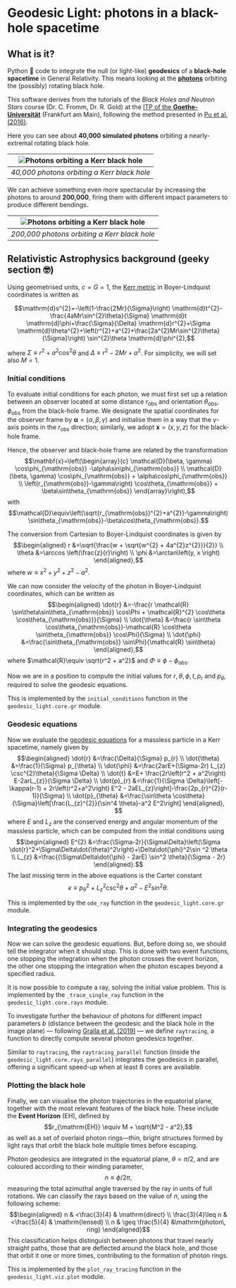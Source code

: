 # Geodesic Light: photons in a black-hole spacetime

## What is it?

Python 🐍 code to integrate the null (or light-like) **geodesics** of a **black-hole spacetime** in General Relativity. This means looking at the [**photons**](https://en.wikipedia.org/wiki/Photon) orbiting the (possibly) rotating black hole.

This software derives from the tutorials of the *Black Holes and Neutron Stars* course (Dr. C. Fromm, Dr. R. Gold) at the [ITP of the **Goethe-Universität**](https://www.goethe-university-frankfurt.de/66533451/Welcome_to_the_Institute_for_Theoretical_Physics) (Frankfurt am Main), following the method presented in [Pu et al. (2016)](https://ui.adsabs.harvard.edu/abs/2016ApJ...820..105P/abstract).

Here you can see about **40,000 simulated photons** orbiting a nearly-extremal rotating black hole.

| ![Photons orbiting a Kerr black hole](images/spin0.99_photons39000.webp) | 
|:--:|
| *40,000 photons orbiting a Kerr black hole* |

We can achieve something even more spectacular by increasing the photons to around **200,000**, firing them with different impact parameters to produce different bendings.

| ![Photons orbiting a Kerr black hole](images/spin0.99_photons195000.webp) | 
|:--:|
| *200,000 photons orbiting a Kerr black hole* |

## Relativistic Astrophysics background (geeky section 🤓)

Using geometrised units, $c=G=1$, the [Kerr metric](https://www.roma1.infn.it/teongrav/onde19_20/kerr.pdf) in Boyer-Lindquist coordinates is written as
```math
\mathrm{d}s^{2}=-\left(1-\frac{2Mr}{\Sigma}\right) \mathrm{d}t^{2}-\frac{4aMr\sin^{2}\theta}{\Sigma} \mathrm{d}t \mathrm{d}\phi+\frac{\Sigma}{\Delta} \mathrm{d}r^{2}+\Sigma \mathrm{d}\theta^{2}+\left(r^{2}+a^{2}+\frac{2a^{2}Mr\sin^{2}\theta}{\Sigma}\right) \sin^{2}\theta \mathrm{d}\phi^{2},
```
where $\Sigma\equiv r^2 + a^2 \cos^2 \theta$ and $\Delta\equiv r^2 - 2Mr + a^2$. For simplicity, we will set also $M=1$.

### Initial conditions

To evaluate initial conditions for each photon, we must first set up a relation between an observer located at some distance $r_{\mathrm{obs}}$ and orientation $\theta_{\mathrm{obs}}$, $\phi_{\mathrm{obs}}$ from the black-hole frame. We designate the spatial coordinates for the observer frame by $\mathbf{\alpha}=\left(\alpha, \beta, \gamma\right)$ and initialise them in a way that the $\gamma$-axis points in the $r_{\mathrm{obs}}$ direction; similarly, we adopt $\mathbf{x}=\left(x, y, z\right)$ for the black-hole frame.

Hence, the observer and black-hole frame are related by the transformation
$$\mathbf{x}=\left(\begin{array}{c}
\mathcal{D}(\beta, \gamma) \cos\phi_{\mathrm{obs}} -\alpha\sin\phi_{\mathrm{obs}} \\
\mathcal{D}(\beta, \gamma) \cos\phi_{\mathrm{obs}} + \alpha\cos\phi_{\mathrm{obs}} \\
\left(r_{\mathrm{obs}}-\gamma\right) \cos\theta_{\mathrm{obs}} + \beta\sin\theta_{\mathrm{obs}}
\end{array}\right),$$
with
$$\mathcal{D}\equiv\left(\sqrt{r_{\mathrm{obs}}^{2}+a^{2}}-\gamma\right) \sin\theta_{\mathrm{obs}}-\beta\cos\theta_{\mathrm{obs}}.$$

The conversion from Cartesian to Boyer-Lindquist coordinates is given by
$$\begin{aligned}
r &=\sqrt{\frac{w + \sqrt{w^{2} + 4a^{2}z^{2}}}{2}} \\
\theta &=\arccos \left(\frac{z}{r}\right) \\
\phi &=\arctan\left(y, x \right)
\end{aligned},$$
where $w\equiv x^2 + y^2 + z^2 - a^2$.

We can now consider the velocity of the photon in Boyer-Lindquist coordinates, which can be written as
$$\begin{aligned}
\dot{r} &=-\frac{r \mathcal{R} \sin\theta\sin\theta_{\mathrm{obs}} \cos\Phi + \mathcal{R}^{2} \cos\theta \cos\theta_{\mathrm{obs}}}{\Sigma} \\
\dot{\theta} &=\frac{r \sin\theta \cos\theta_{\mathrm{obs}}-\mathcal{R} \cos\theta \sin\theta_{\mathrm{obs}} \cos\Phi}{\Sigma} \\
\dot{\phi} &=\frac{\sin\theta_{\mathrm{obs}} \sin\Phi}{\mathcal{R} \sin\theta}
\end{aligned},$$
where $\mathcal{R}\equiv \sqrt{r^2 + a^2}$ and $\Phi \equiv \phi - \phi_{\mathrm{obs}}$.

Now we are in a position to compute the initial values for $r,\, \theta,\, \phi,\, t,\, p_r$ and $p_\theta$, required to solve the geodesic equations.

This is implemented by the `initial_conditions` function in the `geodesic_light.core.gr` module.

### Geodesic equations

Now we evaluate the [geodesic equations](https://en.wikipedia.org/wiki/Geodesics_in_general_relativity) for a massless particle in a Kerr spacetime, namely given by
$$\begin{aligned}
\dot{r} &=\frac{\Delta}{\Sigma} p_{r} \\
\dot{\theta} &=\frac{1}{\Sigma} p_{\theta} \\
\dot{\phi} &=\frac{2arE+(\Sigma-2r) L_{z} \csc^{2}\theta}{\Sigma \Delta} \\
\dot{t} &=E+ \frac{2r\left(r^2 + a^2\right) E-2arL_{z}}{\Sigma \Delta} \\
\dot{p}_{r} &=\frac{1}{\Sigma \Delta}\left[-\kappa(r-1) + 2r\left(r^2+a^2\right) E^2 - 2aEL_{z}\right]-\frac{2p_{r}^{2}(r-1)}{\Sigma} \\
\dot{p}_{\theta} &=\frac{\sin\theta \cos\theta}{\Sigma}\left[\frac{L_{z}^{2}}{\sin^4 \theta}-a^2 E^2\right]
\end{aligned},
$$
where $E$ and $L_z$ are the conserved energy and angular momentum of the massless particle, which can be computed from the initial conditions using
$$\begin{aligned}
E^{2} &=\frac{\Sigma-2r}{\Sigma\Delta}\left(\Sigma \dot{r}^2+\Sigma\Delta\dot{\theta}^2\right)+\Delta\dot{\phi}^2\sin ^2 \theta \\
L_{z} &=\frac{(\Sigma\Delta\dot{\phi} - 2arE) \sin^2 \theta}{\Sigma - 2r}
\end{aligned}.$$
The last missing term in the above equations is the Carter constant
$$\kappa\equiv p^2_\theta +L^2_z \csc^2 \theta + a^2 -E^2 \sin^2 \theta.$$

This is implemented by the `ode_ray` function in the `geodesic_light.core.gr` module.

### Integrating the geodesics

Now we can solve the geodesic equations. But, before doing so, we should tell the integrator when it should stop. This is done with two event functions, one stopping the integration when the photon crosses the event horizon, the other one stopping the integration when the photon escapes beyond a specified radius.

It is now possible to compute a ray, solving the initial value problem. This is implemented by the `_trace_single_ray` function in the `geodesic_light.core.rays` module.

To investigate further the behaviour of photons for different impact parameters $b$ (distance between the geodesic and the black hole in the image plane) — following [Gralla et al. (2019)](https://arxiv.org/pdf/1906.00873.pdf) — we define `raytracing`, a function to directly compute several photon geodesics together.

Similar to `raytracing`, the `raytracing_parallel` function (inside the `geodesic_light.core.rays_parallel`) integrates the geodesics in parallel, offering a significant speed-up when at least 8 cores are available.

### Plotting the black hole

Finally, we can visualise the photon trajectories in the equatorial plane, together with the most relevant features of the black hole. These include the **Event Horizon** (EH), defined by
$$r_{\mathrm{EH}} \equiv M + \sqrt{M^2 - a^2},$$
as well as a set of overlaid photon rings—thin, bright structures formed by light rays that orbit the black hole multiple times before escaping.

Photon geodesics are integrated in the equatorial plane, $\theta = \pi/2$, and are coloured according to their winding parameter,
$$n\equiv \phi/2\pi,$$
measuring the total azimuthal angle traversed by the ray in units of full rotations. We can classify the rays based on the value of $n$, using the following scheme:
$$\begin{aligned}
n & <\frac{3}{4} & \mathrm{direct} \\
\frac{3}{4}\leq n & <\frac{5}{4} & \mathrm{lensed} \\
n & \geq \frac{5}{4} &\mathrm{photon\, ring}
\end{aligned}$$
This classification helps distinguish between photons that travel nearly straight paths, those that are deflected around the black hole, and those that orbit it one or more times, contributing to the formation of photon rings.

This is implemented by the `plot_ray_tracing` function in the `geodesic_light.viz.plot` module.